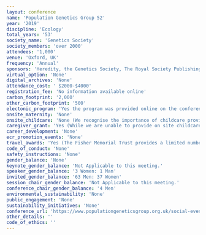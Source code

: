 ```yaml
---
layout: conference 
name: 'Population Genetics Group 52'
year: '2019'
discipline: 'Ecology'
total_years: '53'
society_name: 'Genetics Society'
society_members: 'over 2000'
attendees: '1,000'
venue: 'Oxford, UK'
frequency: 'Annual'
sponsors: 'Heredity, the Genetics Society, The Royal Society Publishing, Frontiers in Ecology and Evolution, Physalia Courses'
virtual_option: 'None'
digital_archives: 'None'
attendance_cost: ' $2000-$4000'
registration_fee: 'No information available online'
carbon_footprint: '2,000'
other_carbon_footprint: '500'
electonic_program: 'Yes the program was provided online on the conference website.'
onsite_maternity: 'None'
onsite_childcare: 'None (We recognise the importance of childcare provision at conferences and are committed to supporting attendance of delegates with young children who would otherwise be unable to attend.)'
caregiver_grant: 'Yes (While we are unable to provide on site childcare services, a limited number of bursaries are available to support individuals with young children – please contact us if you would like to apply.)'
career_development: 'None'
ecr_promotion_events: 'None'
travel_awards: 'Yes (The Fisher Memorial Trust provides a limited number of bursaries for PhD students, of £250 each, to assist with the costs of registration and attendance at PopGroup53.)'
code_of_conduct: 'None'
safety_instructions: 'None'
gender_balance: 'None'
keynote_gender_balance: 'Not Applicable to this meeting.'
speaker_gender_balance: '3 Women: 1 Man'
invited_gender_balance: '63 Men: 37 Women'
session_chair_gender_balance: 'Not Applicable to this meeting.'
conference_chair_gender_balance: '4 Men'
environmental_sustainability: 'None'
public_engagement: 'None'
sustainability_initiatives: 'None'
conference_url: 'https://www.populationgeneticsgroup.org.uk/social-events/'
other_details: ''
code_of_ethics: ''
---
```

